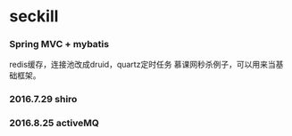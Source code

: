 # seckill
### Spring MVC + mybatis
redis缓存，连接池改成druid，quartz定时任务
慕课网秒杀例子，可以用来当基础框架。

### 2016.7.29 shiro

### 2016.8.25 activeMQ

